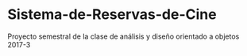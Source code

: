 # Sistema-de-Reservas-de-Cine
Proyecto semestral de la clase de análisis y diseño orientado a objetos 2017-3
